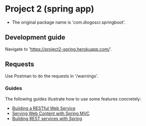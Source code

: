 # Project 2 (spring app)

* The original package name is 'com.diogoscr.springboot'.

## Development guide

Navigate to 'https://project2-spring.herokuapp.com/'. 

## Requests

Use Postman to do the requests in '/warnings'.

### Guides
The following guides illustrate how to use some features concretely:

* [Building a RESTful Web Service](https://spring.io/guides/gs/rest-service/)
* [Serving Web Content with Spring MVC](https://spring.io/guides/gs/serving-web-content/)
* [Building REST services with Spring](https://spring.io/guides/tutorials/bookmarks/)







